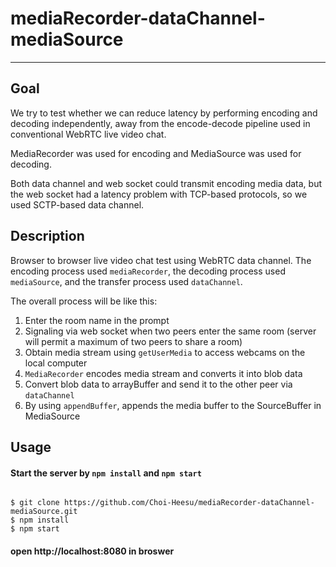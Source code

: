 # mediaRecorder-dataChannel-mediaSource
------------

## Goal

We try to test whether we can reduce latency by performing encoding and decoding independently, away from the encode-decode pipeline used in conventional WebRTC live video chat.

MediaRecorder was used for encoding and MediaSource was used for decoding.

Both data channel and web socket could transmit encoding media data, but the web socket had a latency problem with TCP-based protocols, so we used SCTP-based data channel.

## Description

Browser to browser live video chat test using WebRTC data channel. 
The encoding process used `mediaRecorder`, the decoding process used `mediaSource`, and the transfer process used `dataChannel`.

The overall process will be like this:

1. Enter the room name in the prompt
2. Signaling via web socket when two peers enter the same room (server will permit a maximum of two peers to share a room)
3. Obtain media stream using `getUserMedia` to access webcams on the local computer
4. `MediaRecorder` encodes media stream and converts it into blob data
5. Convert blob data to arrayBuffer and send it to the other peer via `dataChannel`
6. By using `appendBuffer`, appends the media buffer to the SourceBuffer in MediaSource


## Usage

#### Start the server by `npm install` and `npm start`

```

$ git clone https://github.com/Choi-Heesu/mediaRecorder-dataChannel-mediaSource.git
$ npm install
$ npm start

```

#### open http://localhost:8080 in broswer
